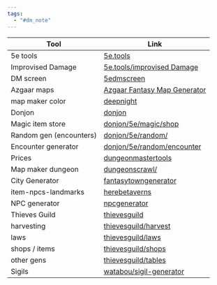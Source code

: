 ```yaml
---
tags:
  - "#dm_note"
---
```


| Tool                    | Link                                                                                                                                                                       |
| ----------------------- | -------------------------------------------------------------------------------------------------------------------------------------------------------------------------- |
| 5e tools                | [5e.tools](https://5e.tools/)                                                                                                                                              |
| Improvised Damage       | [5e.tools/improvised Damage](https://5e.tools/trapshazards.html#improvised%20damage_dmg)                                                                                   |
| DM screen               | [5edmscreen](https://ceryliae.github.io/5edmscreen/#WildMagicSurge)                                                                                                        |
| Azgaar maps             | [Azgaar Fantasy Map Generator](https://azgaar.github.io/Fantasy-Map-Generator/)                                                                                            |
| map maker color         | [deepnight](https://deepnight.net/tools/rpg-map/)                                                                                                                          |
| Donjon                  | [donjon](https://donjon.bin.sh/)                                                                                                                                           |
| Magic item store        | [donjon/5e/magic/shop](https://donjon.bin.sh/5e/magic/shop.html)                                                                                                           |
| Random gen (encounters) | [donjon/5e/random/](https://donjon.bin.sh/5e/random/)                                                                                                                      |
| Encounter generator     | [donjon/5e/random/encounter](https://donjon.bin.sh/5e/random/#type=encounter;encounter-n_pc=4;encounter-level=1;encounter-difficulty=easy;encounter-environment=underdark) |
| Prices                  | [dungeonmastertools](https://dungeonmastertools.github.io/items.html)                                                                                                      |
| Map maker dungeon       | [dungeonscrawl/](https://app.dungeonscrawl.com/)                                                                                                                           |
| City Generator          | [fantasytowngenerator](https://www.fantasytowngenerator.com/)                                                                                                              |
| item-npcs-landmarks     | [herebetaverns](https://www.herebetaverns.com/)                                                                                                                            |
| NPC generator           | [npcgenerator](https://www.npcgenerator.com/)                                                                                                                              |
| Thieves Guild           | [thievesguild](https://www.thievesguild.cc/)                                                                                                                               |
| harvesting              | [thievesguild/harvest](https://www.thievesguild.cc/harvest/)                                                                                                               |
| laws                    | [thievesguild/laws](https://www.thievesguild.cc/laws/)                                                                                                                     |
| shops / items           | [thievesguild/shops](https://www.thievesguild.cc/shops/)                                                                                                                   |
| other gens              | [thievesguild/tables](https://www.thievesguild.cc/tables/)                                                                                                                 |
| Sigils                  | [watabou/sigil-generator](https://watabou.itch.io/sigil-generator)                                                                                                         |

